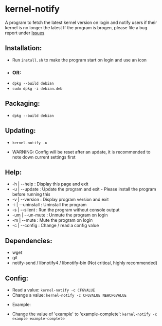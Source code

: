 # kernel-notify
A program to fetch the latest kernel version on login and notify users if their kernel is no longer the latest
If the program is brogen, please file a bug report under [Issues](https://github.com/Dragon8oy/kernel-notify/issues "Issues")

## Installation:
 * Run `install.sh` to make the program start on login and use an icon
 - ### OR:
 * `dpkg --build debian`
 * `sudo dpkg -i debian.deb`

## Packaging:
 * `dpkg --build debian`

## Updating:
 * `kernel-notify -u`
 - WARNING: Config will be reset after an update, it is recommended to note down current settings first

## Help:
 * -h  | --help      : Display this page and exit
 * -u  | --update    : Update the program and exit - Please install the program before running this
 * -v  | --version   : Display program version and exit
 * -i  | --uninstall : Uninstall the program
 * -s  | --silent    : Run the program without console output
 * -um | --un-mute   : Unmute the program on login
 * -m  | --mute      : Mute the program on login
 * -c  | --config    : Change / read a config value

## Dependencies:
 * wget
 * git
 * notify-send / libnotify4 / libnotify-bin (Not critical, highly recommended)

## Config:
 * Read a value:   `kernel-notify -c CFGVALUE`
 * Change a value: `kernel-notify -c CFGVALUE NEWCFGVALUE`

 - Example:
 * Change the value of 'example' to 'example-complete': `kernel-notify -c example example-complete`
